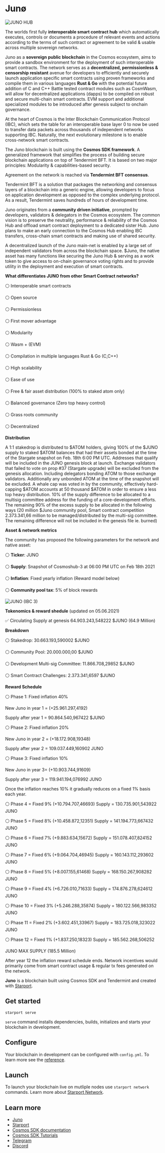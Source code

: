 # Junø

![JUNO HUB](https://user-images.githubusercontent.com/79812965/126556107-0b87b79c-5f84-4ae9-ae72-db151418812f.png)

The worlds first fully **interoperable smart contract hub** which automatically executes, controls or documents a procedure of relevant events and actions 
according to the terms of such contract or agreement to be valid & usable across multiple sovereign networks.

Juno as a **sovereign public blockchain** in the Cosmos ecosystem, aims to provide a sandbox environment for the deployment 
of such interoperable smart contracts. The network serves as a **decentralized, permissionless & censorship resistant** avenue 
for developers to efficiently and securely launch application specific smart contracts using proven frameworks 
and compile them in various languages **Rust & Go** with the potential future addition of C and C++
Battle tested contract modules such as CosmWasm, will allow for decentralized applications (dapps) to be compiled on robust and secure multi-chain smart contracts.
EVM support and additional specialized modules to be introduced after genesis subject to onchain governance.

At the heart of Cosmos is the Inter Blockchain Communication Protocol (IBC), which sets the table for an interoperable base layer 0 
to now be used to transfer data packets across thousands of independent networks supporting IBC. 
Naturally, the next evolutionary milestone is to enable cross-network smart contracts.

The Juno blockchain is built using the **Cosmos SDK framework**. 
A generalized framework that simplifies the process of building secure blockchain applications on top of Tendermint BFT. 
It is based on two major principles: Modularity & capabilities-based security.

Agreement on the network is reached via **Tendermint BFT consensus**.

Tendermint BFT is a solution that packages the networking and consensus layers of a blockchain into a generic engine, 
allowing developers to focus on application development as opposed to the complex underlying protocol. 
As a result, Tendermint saves hundreds of hours of development time.

Juno originates from a **community driven initiative**, prompted by developers, validators & delegators in the Cosmos ecosystem.
The common vision is to preserve the neutrality, performance & reliability of the Cosmos Hub and offload smart contract deployment to a dedicated sister Hub. 
Juno plans to make an early connection to the Cosmos Hub enabling IBC transfers, cross-chain smart contracts and making use of shared security.

A decentralized launch of the Juno main-net is enabled by a large set of independent validators from across the blockchain space.
$Juno, the native asset has many functions like securing the Juno Hub & serving as a work token to give access to on-chain governance voting rights 
and to provide utility in the deployment and execution of smart contracts.


**What differentiates JUNO from other Smart Contract networks?**

⚪️ Interoperable smart contracts

⚪️ Open source

⚪️ Permissionless 

⚪️ First mover advantage

⚪️ Modularity

⚪️ Wasm + (EVM)

⚪️ Compilation in multiple languages Rust & Go (C,C++)

⚪️ High scalability

⚪️ Ease of use

⚪️ Free & fair asset distribution (100% to staked atom only)

⚪️ Balanced governance (Zero top heavy control) 

⚪️ Grass roots community                                               
                                                     
⚪️ Decentralized
                                             


**Distribution**

A 1:1 stakedrop is distributed to $ATOM holders, giving 100% of the $JUNO supply to staked $ATOM balances that had their assets bonded 
at the time of the Stargate snapshot on Feb. 18th 6:00 PM UTC. 
Addresses that qualify will be included in the JUNO genesis block at launch. 
Exchange validators that failed to vote on prop #37 (Stargate upgrade) will be excluded from the genesis allocation. Including delegators bonding ATOM to those exchange validators. Additionally any unbonded ATOM at the time of the snapshot will be excluded.
A whale cap was voted in by the community, effectively hard-capping $ATOM accounts at 50 thousand $ATOM in order to ensure a less top heavy distribution.
10% of the supply difference to be allocated to a multisig committee address for the funding of a core-development efforts. The remaining 90% of the excess supply to be allocated in the following ways (20 million $Juno community pool, Smart contract competition 2.373.341,66 million to be managed/distributed by the multi-sig committee. The remaining difference will not be included in the genesis file ie. burned)


**Asset & network metrics**

The community has proposed the following parameters for the network and native asset:


⚪️ **Ticker**: JUNO

⚪️ **Supply**: Snapshot of Cosmoshub-3 at 06:00 PM UTC on Feb 18th 2021

⚪️ **Inflation**: Fixed yearly inflation (Reward model below)

⚪️ **Community pool tax**: 5% of block rewards

![JUNO (IBC 3)](https://user-images.githubusercontent.com/79812965/125955665-67f420ea-d482-405d-866a-b66d1593e4be.png)


**Tokenomics & reward shedule** (updated on 05.06.2021)


✅ Circulating Supply at genesis 64.903.243,548222 $JUNO (64.9 Million)


**Breakdown**

⚪️ Stakedrop: 30.663.193,590002 $JUNO

⚪️ Community Pool: 20.000.000,00 $JUNO

⚪️ Development Multi-sig Committee: 11.866.708,29852 $JUNO

⚪️ Smart Contract Challenges: 2.373.341,6597 $JUNO


**Reward Schedule**

⚪️ Phase 1: Fixed inflation 40% 

New Juno in year 1 = (+25.961.297,4192)

Supply after year 1 = 90.864.540,967422 $JUNO


⚪️ Phase 2: Fixed inflation 20% 

New Juno in year 2 = (+18.172.908,19348)

Supply after year 2 = 109.037.449,160902 JUNO


⚪️ Phase 3: Fixed inflation 10% 

New Juno in year 3= (+10.903.744,91609)

Supply after year 3 = 119.941.194,076992 JUNO


Once the inflation reaches 10% it gradually reduces on a fixed 1% basis each year.


⚪️ Phase 4 = Fixed 9% (+10.794.707,46693) Supply = 130.735.901,543922 JUNO

⚪️ Phase 5 = Fixed 8% (+10.458.872,12351) Supply = 141.194.773,667432 JUNO

⚪️ Phase 6 = Fixed 7% (+9.883.634,15672) Supply = 151.078.407,824152 JUNO

⚪️ Phase 7 = Fixed 6% (+9.064.704,46945) Supply = 160.143.112,293602 JUNO

⚪️ Phase 8 = Fixed 5% (+8.007.155,61468) Supply = 168.150.267,908282 JUNO

⚪️ Phase 9 = Fixed 4% (+6.726.010,71633) Supply = 174.876.278,624612 JUNO

⚪️ Phase 10 = Fixed 3% (+5.246.288,35874) Supply = 180.122.566,983352 JUNO

⚪️ Phase 11 = Fixed 2% (+3.602.451,33967) Supply = 183.725.018,323022 JUNO

⚪️ Phase 12 = Fixed 1% (+1.837.250,18323) Supply = 185.562.268,506252 

JUNO MAX SUPPLY (185.5 Million)

After year 12 the inflation reward schedule ends. 
Network incentives would primarily come from smart contract usage & regular tx fees generated on the network.












**Juno** is a blockchain built using Cosmos SDK and Tendermint and created with [Starport](https://github.com/tendermint/starport).

## Get started

```
starport serve
```

`serve` command installs dependencies, builds, initializes and starts your blockchain in development.

## Configure

Your blockchain in development can be configured with `config.yml`. To learn more see the [reference](https://github.com/tendermint/starport#documentation).

## Launch

To launch your blockchain live on mutliple nodes use `starport network` commands. Learn more about [Starport Network](https://github.com/tendermint/spn).

## Learn more

- [Juno](https://junochain.com)
- [Starport](https://github.com/tendermint/starport)
- [Cosmos SDK documentation](https://docs.cosmos.network)
- [Cosmos SDK Tutorials](https://tutorials.cosmos.network)
- [Telegram](https://t.me/JunoNetwork)
- [Discord](https://discord.gg/QcWPfK4gJ2)

